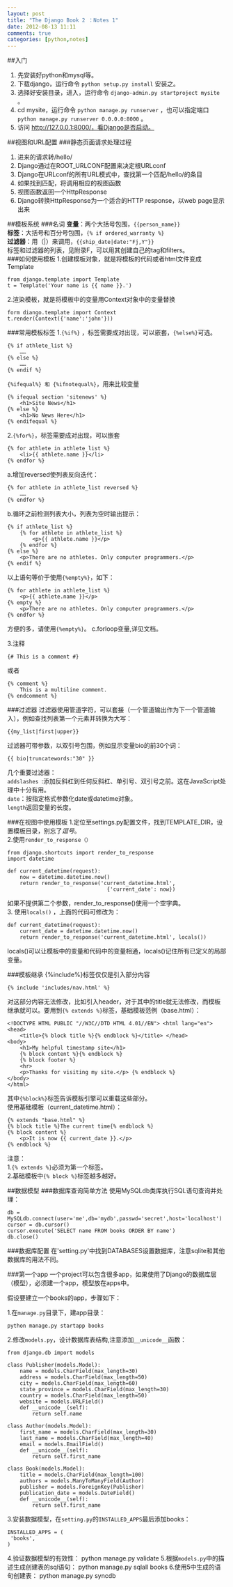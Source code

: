 ```yaml
---
layout: post
title: "The Django Book 2 ：Notes 1"
date: 2012-08-13 11:11
comments: true
categories: [python,notes]
---
```

##入门
1. 先安装好python和mysql等。  
2. 下载django，运行命令 `python setup.py install` 安装之。  
3. 选择好安装目录，进入，运行命令 `django-admin.py startproject mysite` 。
4. cd mysite，运行命令 `python manage.py runserver` ，也可以指定端口 `python manage.py runserver 0.0.0.0:8000` 。
5. 访问 http://127.0.0.1:8000/，看Django是否启动。

##视图和URL配置
###静态页面请求处理过程
1. 进来的请求转/hello/
2. Django通过在ROOT_URLCONF配置来决定根URLconf
3. Django在URLconf的所有URL模式中，查找第一个匹配/hello/的条目
4. 如果找到匹配，将调用相应的视图函数
5. 视图函数返回一个HttpResponse
6. Django转换HttpResponse为一个适合的HTTP response，以web page显示出来

##模板系统
###名词
**变量**：两个大括号包围，`{{person_name}}`  
**标签**：大括号和百分号包围，`{% if ordered_warranty %}`   
**过滤器**：用（|）来调用，`{{ship_date|date:"Fj,Y"}}`    
标签和过滤器的列表，见附录F，可以用其创建自己的tag和filters。  
###如何使用模板
1.创建模板对象，就是将模板的代码或者html文件变成Template

    from django.template import Template
    t = Template('Your name is {{ name }}.')
    
2.渲染模板，就是将模板中的变量用Context对象中的变量替换

    form diango.template import Context
    t.render(Context({'name':'john'}))
    
###常用模板标签
1.`{%if%}` ，标签需要成对出现，可以嵌套，`{%else%}`可选。

    {% if athlete_list %}
        ……
    {% else %}
        …… 
    {% endif %}
`{%ifequal%} 和 {%ifnotequal%}`，用来比较变量

    {% ifequal section 'sitenews' %} 
        <h1>Site News</h1>
    {% else %}
        <h1>No News Here</h1>
    {% endifequal %}

2.`{%for%}`，标签需要成对出现，可以嵌套

    {% for athlete in athlete_list %}
        <li>{{ athlete.name }}</li> 
    {% endfor %}
a.增加reversed使列表反向迭代：

    {% for athlete in athlete_list reversed %} 
        ……
    {% endfor %}
b.循环之前检测列表大小，列表为空时输出提示：

    {% if athlete_list %}
        {% for athlete in athlete_list %}
            <p>{{ athlete.name }}</p> 
        {% endfor %}
    {% else %}
        <p>There are no athletes. Only computer programmers.</p>
    {% endif %}
  以上语句等价于使用`{%empty%}`，如下：
  
    {% for athlete in athlete_list %} 
        <p>{{ athlete.name }}</p>
    {% empty %}
        <p>There are no athletes. Only computer programmers.</p>
    {% endfor %}
  方便的多，请使用`{%empty%}`。
c.forloop变量,详见文档。  

3.注释
    
    {# This is a comment #}
  或者
    
    {% comment %}
        This is a multiline comment. 
    {% endcomment %}
    
###过滤器
过滤器使用管道字符，可以套接（一个管道输出作为下一个管道输入），例如查找列表第一个元素并转换为大写：
    
    {{my_list|first|upper}}
过滤器可带参数，以双引号包围，例如显示变量bio的前30个词：

    {{ bio|truncatewords:"30" }}
几个重要过滤器：  
`addslashes `:添加反斜杠到任何反斜杠、单引号、双引号之前。这在JavaScript处理中十分有用。  
`date`：按指定格式参数化date或datetime对象。  
`length`返回变量的长度。

###在视图中使用模板
1.定位至settings.py配置文件，找到TEMPLATE_DIR，设置模板目录，别忘了*逗号*。  
2.使用`render_to_response（）`  

    from django.shortcuts import render_to_response 
    import datetime
    
    def current_datetime(request):
        now = datetime.datetime.now()
        return render_to_response('current_datetime.html', 
                                    {'current_date': now})
如果不提供第二个参数，render_to_response()使用一个空字典。  
3. 使用`locals()` ，上面的代码可修改为：

    def current_datetime(request):
        current_date = datetime.datetime.now()
        return render_to_response('current_datetime.html', locals())

locals()可以让模板中的变量和代码中的变量相通，locals()记住所有已定义的局部变量。

###模板继承
{%include%}标签仅仅是引入部分内容

    {% include 'includes/nav.html' %}
对这部分内容无法修改，比如引入header，对于其中的title就无法修改，而模板继承就可以。要用到`{% extends %}`标签，基础模板范例（base.html）：

    <!DOCTYPE HTML PUBLIC "//W3C//DTD HTML 4.01//EN"> <html lang="en">
    <head>
        <title>{% block title %}{% endblock %}</title> </head>
    <body>
        <h1>My helpful timestamp site</h1> 
        {% block content %}{% endblock %} 
        {% block footer %}
        <hr>
        <p>Thanks for visiting my site.</p> {% endblock %}
    </body> 
    </html>
其中`{%block%}`标签告诉模板引擎可以重载这些部分。  
使用基础模板（current_datetime.html）：

    {% extends "base.html" %}
    {% block title %}The current time{% endblock %}
    {% block content %}
        <p>It is now {{ current_date }}.</p> 
    {% endblock %}
注意：  
1.`{% extends %}`必须为第一个标签。  
2.基础模板中`{% block %}`标签越多越好。  

##数据模型
###数据库查询简单方法
使用MySQLdb类库执行SQL语句查询并处理：

    db = MySQLdb.connect(user='me',db='mydb',passwd='secret',host='localhost')
    cursor = db.cursor()
    cursor.execute('SELECT name FROM books ORDER BY name')
    db.close()
###数据库配置
在'setting.py'中找到DATABASES设置数据库，注意sqlite和其他数据库的用法不同。

###第一个app
一个project可以包含很多app，如果使用了Django的数据库层（模型），必须建一个app，模型放在apps中。

假设要建立一个books的app，步骤如下：  

1.在`manage.py`目录下，建app目录：  

    python manage.py startapp books
2.修改`models.py`，设计数据库表结构,注意添加`__unicode__`函数：

    from django.db import models
    
    class Publisher(models.Model):
        name = models.CharField(max_length=30)
        address = models.CharField(max_length=50)
        city = models.CharField(max_length=60)
        state_province = models.CharField(max_length=30)
        country = models.CharField(max_length=50)
        website = models.URLField()        
        def __unicode__(self):
		    return self.name
        
    class Author(models.Model):
        first_name = models.CharField(max_length=30) 
        last_name = models.CharField(max_length=40)
        email = models.EmailField()
        def __unicode__(self):
		    return self.first_name
        
    class Book(models.Model):
        title = models.CharField(max_length=100)
        authors = models.ManyToManyField(Author)
        publisher = models.ForeignKey(Publisher)
        publication_date = models.DateField()
        def __unicode__(self):
		    return self.first_name
3.安装数据模型，在`setting.py`的`INSTALLED_APPS`最后添加books：
    
    INSTALLED_APPS = (
     'books',
    )
4.验证数据模型的有效性：
    python manage.py validate
5.根据`models.py`中的描述生成创建表的sql语句：
    python manage.py sqlall books
6.使用5中生成的语句创建表：
    python manage.py syncdb

